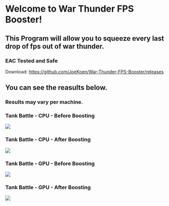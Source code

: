 # Welcome to War Thunder FPS Booster!
## This Program will allow you to squeeze every last drop of fps out of war thunder.
### EAC Tested and Safe

Download: https://github.com/JoeKoen/War-Thunder-FPS-Booster/releases

## You can see the reasults below.
### Results may vary per machine.

### Tank Battle - CPU - Before Boosting
![](https://i.imgur.com/FKA35D6.png)

### Tank Battle - CPU - After Boosting
![](https://i.imgur.com/JpQQWTb.png)

### Tank Battle - GPU - Before Boosting
![](https://i.imgur.com/epZKd0V.png)

### Tank Battle - GPU - After Boosting
![](https://i.imgur.com/4H1Ak6S.png)

